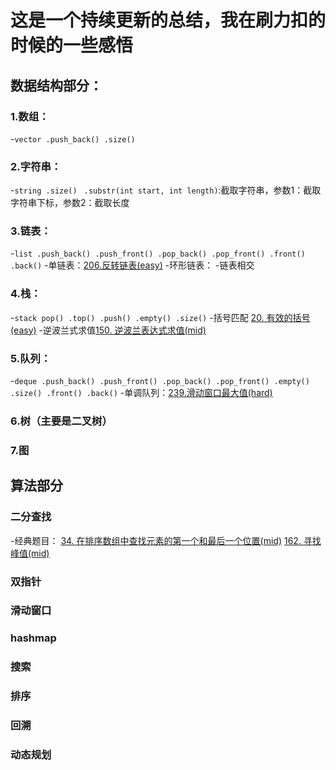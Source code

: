 ﻿# 这是一个持续更新的总结，我在刷力扣的时候的一些感悟
## 数据结构部分：
### 1.数组：
-`vector .push_back() .size()` 

### 2.字符串：
-`string .size() `
`.substr(int start, int length)`:截取字符串，参数1：截取字符串下标，参数2：截取长度

### 3.链表：
-`list .push_back() .push_front() .pop_back() .pop_front() .front() .back()`
-单链表：[206.反转链表(easy)](https://leetcode.cn/problems/reverse-linked-list/)
-环形链表：
-链表相交
### 4.栈：
-`stack pop() .top() .push() .empty() .size()`
-括号匹配 [20. 有效的括号(easy)](https://leetcode.cn/problems/valid-parentheses/)
-逆波兰式求值[150. 逆波兰表达式求值(mid)](https://leetcode.cn/problems/evaluate-reverse-polish-notation/)
### 5.队列：
-`deque .push_back() .push_front() .pop_back() .pop_front() .empty() .size() .front() .back()`
-单调队列：[239.滑动窗口最大值(hard)](https://leetcode.cn/problems/sliding-window-maximum/)
### 6.树（主要是二叉树）
### 7.图
## 算法部分
### 二分查找
-经典题目：
[34. 在排序数组中查找元素的第一个和最后一个位置(mid)](https://leetcode.cn/problems/find-first-and-last-position-of-element-in-sorted-array/)
[162. 寻找峰值(mid)](https://leetcode.cn/problems/find-peak-element/)
### 双指针
### 滑动窗口
### hashmap
### 搜索
### 排序
### 回溯
### 动态规划

